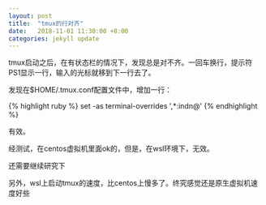 ```yaml
---
layout: post
title:  "tmux的行对齐"
date:   2018-11-01 11:30:00 +8:00
categories: jekyll update
---
```

tmux启动之后，在有状态栏的情况下，发现总是对不齐。一回车换行，提示符PS1显示一行，输入的光标就移到下一行去了。

发现在$HOME/.tmux.conf配置文件中，增加一行：

{% highlight ruby %}
set -as terminal-overrides ',*:indn@'
{% endhighlight %}

有效。

经测试，在centos虚拟机里面ok的，但是，在wsl环境下，无效。

还需要继续研究下

另外，wsl上启动tmux的速度，比centos上慢多了。终究感觉还是原生虚拟机速度好些

